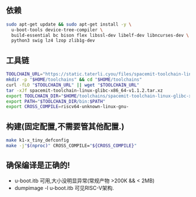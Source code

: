 ## 依赖

```bash
sudo apt-get update && sudo apt-get install -y \
  u-boot-tools device-tree-compiler \
  build-essential bc bison flex libssl-dev libelf-dev libncurses-dev \
  python3 swig lz4 lzop zlib1g-dev
```

## 工具链

```bash
TOOLCHAIN_URL="https://static.taterli.cyou/files/spacemit-toolchain-linux-glibc-x86_64-v1.1.2.tar.xz"
mkdir -p "$HOME/toolchains" && cd "$HOME/toolchains"
curl -fLO "$TOOLCHAIN_URL" || wget "$TOOLCHAIN_URL"
tar -xJf spacemit-toolchain-linux-glibc-x86_64-v1.1.2.tar.xz
export TOOLCHAIN_DIR="$HOME/toolchains/spacemit-toolchain-linux-glibc-x86_64-v1.1.2"
export PATH="$TOOLCHAIN_DIR/bin:$PATH"
export CROSS_COMPILE=riscv64-unknown-linux-gnu-
```

## 构建(固定配置,不需要管其他配置.)

```bash
make k1-x_tiny_defconfig
make -j"$(nproc)" CROSS_COMPILE="${CROSS_COMPILE}"
```

## 确保编译是正确的!

* u-boot.itb 可用,大小没明显异常(常规产物 >200K && < 2MB)
* dumpimage -l u-boot.itb 可见RISC-V架构.
